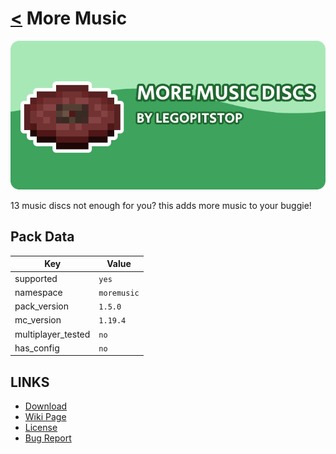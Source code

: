# [<](../README.md) More Music

![alt](banner.png)

13 music discs not enough for you? this adds more music to your buggie!

## Pack Data

| Key                | Value       |
| ------------------ | ----------- |
| supported          | `yes`       |
| namespace          | `moremusic` |
| pack_version       | `1.5.0`     |
| mc_version         | `1.19.4`    |
| multiplayer_tested | `no`        |
| has_config         | `no`        |

## LINKS

- [Download](https://www.curseforge.com/minecraft/customization/more-music-discs-datapack)
- [Wiki Page](https://github.com/legopitstop/Datapacks/wiki)
- [License](https://legopitstop.weebly.com/legopitstops-common-license-v2.html)
- [Bug Report](https://github.com/legopitstop/Datapacks/issues)

